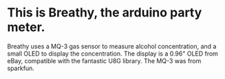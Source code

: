 This is Breathy, the arduino party meter.
======
Breathy uses a MQ-3 gas sensor to measure alcohol concentration, and a small OLED to display the concentration. The display is a 0.96" OLED from eBay, compatible with the fantastic U8G library. The MQ-3 was from sparkfun.
